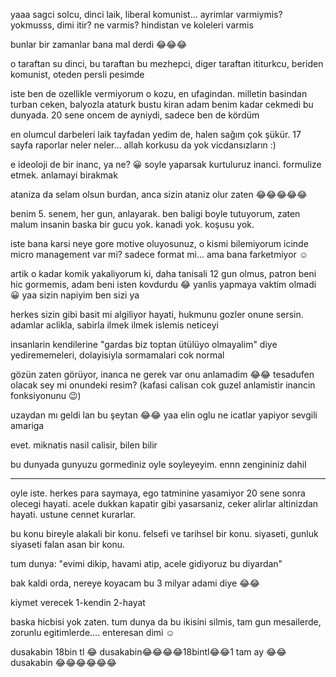 yaaa sagci solcu, dinci laik, liberal komunist... ayrimlar varmiymis? yokmusss, dimi itir? ne varmis? hindistan ve koleleri varmis

bunlar bir zamanlar bana mal derdi 😂😂😂

o taraftan su dinci, bu taraftan bu mezhepci, diger taraftan ititurkcu, beriden komunist, oteden persli pesimde

iste ben de ozellikle vermiyorum o kozu, en ufagindan. milletin basindan turban ceken, balyozla ataturk bustu kiran adam benim kadar cekmedi bu dunyada. 20 sene oncem de ayniydi, sadece ben de kördüm

en olumcul darbeleri laik tayfadan yedim de, halen sağım çok şükür. 17 sayfa raporlar neler neler... allah korkusu da yok vicdansızların :)

e ideoloji de bir inanc, ya ne? 😀 soyle yaparsak kurtuluruz inanci. formulize etmek. anlamayi birakmak

ataniza da selam olsun burdan, anca sizin ataniz olur zaten 😂😂😂😂😂

benim 5. senem, her gun, anlayarak. ben baligi boyle tutuyorum, zaten malum insanin baska bir gucu yok. kanadi yok. koşusu yok.

iste bana karsi neye gore motive oluyosunuz, o kismi bilemiyorum icinde micro management var mi? sadece format mi... ama bana farketmiyor ☺

artik o kadar komik yakaliyorum ki, daha tanisali 12 gun olmus, patron beni hic gormemis, adam beni isten kovdurdu 😂 yanlis yapmaya vaktim olmadi 😀 yaa sizin napiyim ben sizi ya

herkes sizin gibi basit mi algiliyor hayati, hukmunu gozler onune sersin. adamlar aclikla, sabirla ilmek ilmek islemis neticeyi

insanlarin kendilerine "gardas biz toptan ütülüyo olmayalim" diye yedirememeleri, dolayisiyla sormamalari cok normal

gözün zaten görüyor, inanca ne gerek var onu anlamadim 😂😂 tesadufen olacak sey mi onundeki resim? (kafasi calisan cok guzel anlamistir inancin fonksiyonunu 😉)

uzaydan mı geldi lan bu şeytan 😂😂 
yaa elin oglu ne icatlar yapiyor sevgili amariga

evet. miknatis nasil calisir, bilen bilir

bu dunyada gunyuzu gormediniz oyle soyleyeyim. ennn zengininiz dahil

---------
oyle iste. herkes para saymaya, ego tatminine yasamiyor 20 sene sonra olecegi hayati. acele dukkan kapatir gibi yasarsaniz, ceker alirlar altinizdan hayati. ustune cennet kurarlar.

bu konu bireyle alakali bir konu. felsefi ve tarihsel bir konu. siyaseti, gunluk siyaseti falan asan bir konu.


tum dunya: "evimi dikip, havami atip, acele gidiyoruz bu diyardan"

bak kaldi orda, nereye koyacam bu 3 milyar adami diye 😂😂

kiymet verecek 1-kendin 2-hayat

baska hicbisi yok zaten. tum dunya da bu ikisini silmis, tam gun mesailerde, zorunlu egitimlerde.... enteresan dimi ☺

dusakabin 18bin tl 😂 dusakabin😂😂😂😂18bintl😂😂1 tam ay 😂😂dusakabin 😂😂😂😂😂😂
